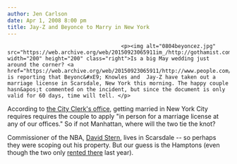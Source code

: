 ```yaml
---
author: Jen Carlson
date: Apr 1, 2008 8:00 pm
title: Jay-Z and Beyonce to Marry in New York
---
```


	
										<p><img alt="0804beyoncez.jpg" src="https://web.archive.org/web/20150923065911im_/http://gothamist.com/attachments/arts_jen/0804beyoncez.jpg" width="200" height="200" class="right">Is a big May wedding just around the corner? <a href="https://web.archive.org/web/20150923065911/http://www.people.com/people/article/0,,20187497,00.html">People</a> is reporting that Beyonc&#xE9; Knowles and  Jay-Z have taken out a marriage license in Scarsdale, New York this morning. The happy couple hasn&apos;t commented on the incident, but since the document is only valid for 60 days, time will tell. </p>

<p>According to <a href="https://web.archive.org/web/20150923065911/http://www.cityclerknyc.com/MarriageBureau/index.htm?MarriageLicense.htm">the City Clerk&apos;s office</a>, getting married in New York City requires requires the couple to apply &quot;in person for a marriage license at any of our offices.&quot; So if not Manhattan, where will the two tie the knot?</p>

<p>Commissioner of the NBA, <a href="https://web.archive.org/web/20150923065911/http://smartenupnas.com/2007/01/22/jay-z-with-nba-commissioner-david-stern-at-the-soon-to-be-brooklyn-nets-press-confrence/">David Stern</a>, lives in Scarsdale -- so perhaps they were scoping out his property. But our guess is the Hamptons (even though the two only <a href="https://web.archive.org/web/20150923065911/http://www.portfolio.com/executives/spottings/2007/07/11/jay-zs-rental-home">rented there</a> last year).</p>					
										
									
				